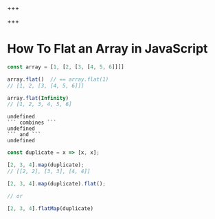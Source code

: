 
+++

+++
# How To Flat an Array in JavaScript

```js 
const array = [1, [2, [3, [4, 5, 6]]]]

array.flat()  // == array.flat(1)
// [1, 2, [3, [4, 5, 6]]]

array.flat(Infinity)
// [1, 2, 3, 4, 5, 6]
```

```
undefined
``` combines ```
undefined
``` and ```
undefined
```

```js 
const duplicate = x => [x, x];

[2, 3, 4].map(duplicate);
// [[2, 2], [3, 3], [4, 4]]

[2, 3, 4].map(duplicate).flat();

// or

[2, 3, 4].flatMap(duplicate)

```

